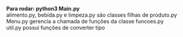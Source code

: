 **Para rodar: python3 Main.py**  
alimento.py, bebida.py e limpeza.py são classes filhas de produto.py  
Menu.py gerencia a chamada de funções da classe funcoes.py  
util.py possui funções de converter tipo  
